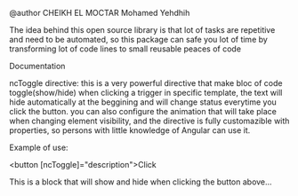 @author CHEIKH EL MOCTAR Mohamed Yehdhih

The idea behind this open source library is that lot of tasks are repetitive and need to be automated,
so this package can safe you lot of time by transforming lot of code lines to small reusable peaces of code


Documentation


ncToggle directive:
this is a very powerful directive that make bloc of code toggle(show/hide) when clicking a trigger in specific template, 
the text will hide automatically at the beggining and will change status everytime you click the button.
you can also configure the animation that will take place when changing element visibility, and the directive is fully customazible with properties,
so persons with little knowledge of Angular can use it. 

Example of use: 

<button [ncToggle]="description">Click</button>
<div #description>
This is a block that will show and hide when clicking the button above...
</div>
